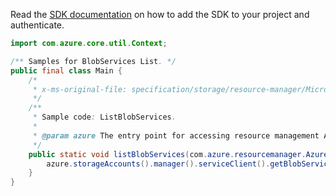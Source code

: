 Read the [SDK documentation](https://github.com/Azure/azure-sdk-for-java/blob/azure-resourcemanager_2.13.0/sdk/resourcemanager/azure-resourcemanager/README.md) on how to add the SDK to your project and authenticate.

```java
import com.azure.core.util.Context;

/** Samples for BlobServices List. */
public final class Main {
    /*
     * x-ms-original-file: specification/storage/resource-manager/Microsoft.Storage/stable/2021-08-01/examples/BlobServicesList.json
     */
    /**
     * Sample code: ListBlobServices.
     *
     * @param azure The entry point for accessing resource management APIs in Azure.
     */
    public static void listBlobServices(com.azure.resourcemanager.AzureResourceManager azure) {
        azure.storageAccounts().manager().serviceClient().getBlobServices().list("res4410", "sto8607", Context.NONE);
    }
}
```
